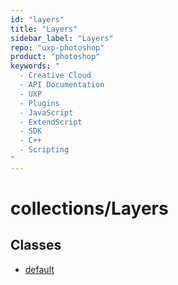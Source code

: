 ```yaml
---
id: "layers"
title: "Layers"
sidebar_label: "Layers"
repo: "uxp-photoshop"
product: "photoshop"
keywords: "
  - Creative Cloud
  - API Documentation
  - UXP
  - Plugins
  - JavaScript
  - ExtendScript
  - SDK
  - C++
  - Scripting
"
---
```


# collections/Layers

## Classes

- [default](/ps_reference/classes/collections/layers/)
